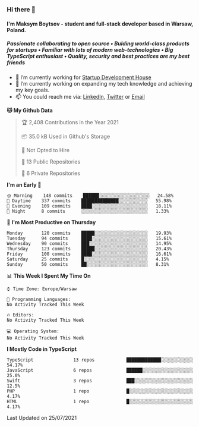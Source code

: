 ### Hi there 👋
#### I'm Maksym Boytsov - student and full-stack developer based in Warsaw, Poland.

##### Passionate collaborating to open source • Bulding world-class products for startups • Familiar with lots of modern web-technologies • Big TypeScript enthusiast • Quality, security and best practices are my best friends

- 💼 I’m currently working for [Startup Development House](https://start-up.house/en)
- 🔭 I’m currently working on expanding my tech knowledge and achieving my key goals.
- 📫 You could reach me via: [LinkedIn](https://www.linkedin.com/in/maksym-boytsov/), [Twitter](https://twitter.com/maksymboytsov) or [Email](mailto:maksym.boytsov@gmail.com?subject=[GitHub])

<!--START_SECTION:waka-->
**🐱 My Github Data** 

> 🏆 2,408 Contributions in the Year 2021
 > 
> 📦 35.0 kB Used in Github's Storage 
 > 
> 🚫 Not Opted to Hire
 > 
> 📜 13 Public Repositories 
 > 
> 🔑 6 Private Repositories  
 > 
**I'm an Early 🐤** 

```text
🌞 Morning    148 commits    ██████░░░░░░░░░░░░░░░░░░░   24.58% 
🌆 Daytime    337 commits    ██████████████░░░░░░░░░░░   55.98% 
🌃 Evening    109 commits    ████░░░░░░░░░░░░░░░░░░░░░   18.11% 
🌙 Night      8 commits      ░░░░░░░░░░░░░░░░░░░░░░░░░   1.33%

```
📅 **I'm Most Productive on Thursday** 

```text
Monday       120 commits    █████░░░░░░░░░░░░░░░░░░░░   19.93% 
Tuesday      94 commits     ████░░░░░░░░░░░░░░░░░░░░░   15.61% 
Wednesday    90 commits     ███░░░░░░░░░░░░░░░░░░░░░░   14.95% 
Thursday     123 commits    █████░░░░░░░░░░░░░░░░░░░░   20.43% 
Friday       100 commits    ████░░░░░░░░░░░░░░░░░░░░░   16.61% 
Saturday     25 commits     █░░░░░░░░░░░░░░░░░░░░░░░░   4.15% 
Sunday       50 commits     ██░░░░░░░░░░░░░░░░░░░░░░░   8.31%

```


📊 **This Week I Spent My Time On** 

```text
⌚︎ Time Zone: Europe/Warsaw

💬 Programming Languages: 
No Activity Tracked This Week

🔥 Editors: 
No Activity Tracked This Week

💻 Operating System: 
No Activity Tracked This Week

```

**I Mostly Code in TypeScript** 

```text
TypeScript               13 repos            █████████████░░░░░░░░░░░░   54.17% 
JavaScript               6 repos             ██████░░░░░░░░░░░░░░░░░░░   25.0% 
Swift                    3 repos             ███░░░░░░░░░░░░░░░░░░░░░░   12.5% 
PHP                      1 repo              █░░░░░░░░░░░░░░░░░░░░░░░░   4.17% 
HTML                     1 repo              █░░░░░░░░░░░░░░░░░░░░░░░░   4.17%

```



 Last Updated on 25/07/2021
<!--END_SECTION:waka-->
